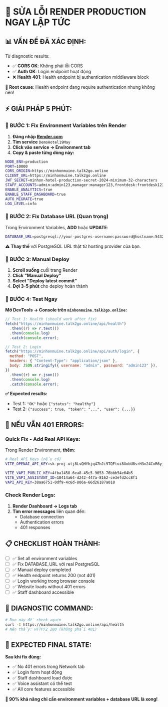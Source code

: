 # 🎯 SỬA LỖI RENDER PRODUCTION NGAY LẬP TỨC

## 📊 **VẤN ĐỀ ĐÃ XÁC ĐỊNH:**

Từ diagnostic results:

- ✅ **CORS OK**: Không phải lỗi CORS
- ✅ **Auth OK**: Login endpoint hoạt động
- ❌ **Health 401**: Health endpoint bị authentication middleware block

**🎯 Root cause**: Health endpoint đang require authentication nhưng không nên!

## ⚡ **GIẢI PHÁP 5 PHÚT:**

### 🎯 **BƯỚC 1: Fix Environment Variables trên Render**

1. **Đăng nhập [Render.com](https://render.com)**
2. **Tìm service** `DemoHotel19May`
3. **Click vào service → Environment tab**
4. **Copy & paste từng dòng này:**

```bash
NODE_ENV=production
PORT=10000
CORS_ORIGIN=https://minhonmuine.talk2go.online
CLIENT_URL=https://minhonmuine.talk2go.online
JWT_SECRET=minhon-hotel-production-secret-2024-minimum-32-characters
STAFF_ACCOUNTS=admin:admin123,manager:manager123,frontdesk:frontdesk123
ENABLE_ANALYTICS=true
ENABLE_STAFF_DASHBOARD=true
AUTO_MIGRATE=true
LOG_LEVEL=info
```

### 🎯 **BƯỚC 2: Fix Database URL (Quan trọng)**

Trong Environment Variables, **ADD** hoặc **UPDATE**:

```bash
DATABASE_URL=postgresql://your-postgres-username:password@hostname:5432/database_name
```

**⚠️ Thay thế** với PostgreSQL URL thật từ hosting provider của bạn.

### 🎯 **BƯỚC 3: Manual Deploy**

1. **Scroll xuống** cuối trang Render
2. **Click "Manual Deploy"**
3. **Select "Deploy latest commit"**
4. **Đợi 3-5 phút** cho deploy hoàn thành

### 🎯 **BƯỚC 4: Test Ngay**

**Mở DevTools → Console trên `minhonmuine.talk2go.online`:**

```javascript
// Test 1: Health (should work after fix)
fetch("https://minhonmuine.talk2go.online/api/health")
  .then((r) => r.text())
  .then(console.log)
  .catch(console.error);

// Test 2: Login
fetch("https://minhonmuine.talk2go.online/api/auth/login", {
  method: "POST",
  headers: { "Content-Type": "application/json" },
  body: JSON.stringify({ username: "admin", password: "admin123" }),
})
  .then((r) => r.json())
  .then(console.log)
  .catch(console.error);
```

**✅ Expected results:**

- Test 1: `"OK"` hoặc `{"status": "healthy"}`
- Test 2: `{"success": true, "token": "...", "user": {...}}`

## 🔧 **NẾU VẪN 401 ERRORS:**

### **Quick Fix - Add Real API Keys:**

Trong Render Environment, **thêm**:

```bash
# Real API Keys (nếu có)
VITE_OPENAI_API_KEY=sk-proj-utj8LvQHYhjq47hJi9TQFtui8XobU8srH3v24CxR6yjuT7CkeBZI4apLMwL-bahkdHaDMS6sv1ET3BlbkPJotkhYLSQYE_pkskPM892ZnwmrelVKo8oPBna301qwsH3evMd0K_LuHx65nH0ct4HRm

VITE_VAPI_PUBLIC_KEY=4fba1458-6ea8-45c5-9653-76bbb54e64b5
VITE_VAPI_ASSISTANT_ID=18414a64-d242-447a-8162-ce3efd2cc8f1
VAPI_API_KEY=38aa6751-0df9-4c6d-806a-66d26187a018
```

### **Check Render Logs:**

1. **Render Dashboard → Logs tab**
2. **Tìm error messages** liên quan đến:
   - Database connection
   - Authentication errors
   - 401 responses

## 📋 **CHECKLIST HOÀN THÀNH:**

- [ ] ✅ Set all environment variables
- [ ] ✅ Fix DATABASE_URL với real PostgreSQL
- [ ] ✅ Manual deploy completed
- [ ] ✅ Health endpoint returns 200 (not 401)
- [ ] ✅ Login working trong browser console
- [ ] ✅ Website loads without 401 errors
- [ ] ✅ Staff dashboard accessible

## 🎯 **DIAGNOSTIC COMMAND:**

```bash
# Run này để check again
curl -I https://minhonmuine.talk2go.online/api/health
# Nên thấy: HTTP/2 200 (không phải 401)
```

## 🚀 **EXPECTED FINAL STATE:**

**Sau khi fix đúng:**

- ✅ No 401 errors trong Network tab
- ✅ Login form hoạt động
- ✅ Staff dashboard load được
- ✅ Voice assistant có thể test
- ✅ All core features accessible

**🎯 90% khả năng chỉ cần environment variables + database URL là xong!**
